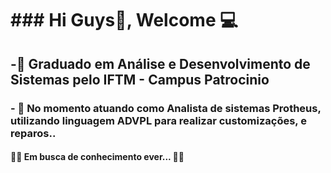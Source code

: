 <H1> ### Hi Guys👋, Welcome 💻  </H1>




<h2>-🌱 Graduado em Análise e Desenvolvimento de Sistemas pelo IFTM - Campus Patrocinio </h2>
<h3>- 📍 No momento atuando como Analista de sistemas  Protheus, utilizando  linguagem ADVPL para realizar customizações, e reparos.. </h3>
<h4>🏃‍♂️ Em busca de conhecimento ever... 🏃‍♂️</h4>
